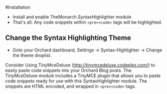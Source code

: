 #Installation

- Install and enable TheMonarch.SyntaxHighlighter module
- That's all. Any code snippets within `<pre><code>` tags will be highlighted.

Change the Syntax Highlighting Theme
------
- Goto your Orchard dashboard, Settings -> Syntax-Highlighter -> Change the theme droplist. 

Consider Using TinyMceDeluxe (http://tinymcedeluxe.codeplex.com/) to easily paste code snippets into your Orchard Blog posts. The TinyMceDeluxe module includes a TinyMCE plugin that allows you to paste code snippets ready for use with this SyntaxHighlighter module. The snippets are HTML encoded, and wrapped in `<pre><code>` tags. 

